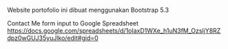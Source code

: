 Website portofolio ini dibuat menggunakan Bootstrap 5.3

Contact Me form input to Google Spreadsheet
https://docs.google.com/spreadsheets/d/1oIaxD1WXe_h1uN3fM_OzsljY8RZdpz0wGUJ35yuJlko/edit#gid=0
